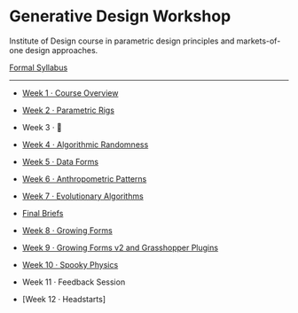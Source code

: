 # Generative Design Workshop

Institute of Design course in parametric design principles and markets-of-one design approaches.

[Formal Syllabus](generative-design-workshop.pdf)

-----

- [Week 1 · Course Overview](week01/README.md)
- [Week 2 · Parametric Rigs](week02/README.md)
- Week 3 · 🤕
- [Week 4 · Algorithmic Randomness](week04/README.md)
- [Week 5 · Data Forms](week05/README.md)
- [Week 6 · Anthropometric Patterns](week06/README.md)
- [Week 7 · Evolutionary Algorithms](week07/README.md)

- [Final Briefs](briefs.md)

- [Week 8 · Growing Forms](week08/README.md)
- [Week 9 · Growing Forms v2 and Grasshopper Plugins](week09/README.md)
- [Week 10 · Spooky Physics](week10/README.md)
- Week 11 · Feedback Session
- [Week 12 · Headstarts]